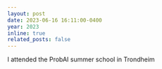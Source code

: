 ```yaml
---
layout: post
date: 2023-06-16 16:11:00-0400
year: 2023
inline: true
related_posts: false
---
```


I attended the ProbAI summer school in Trondheim 